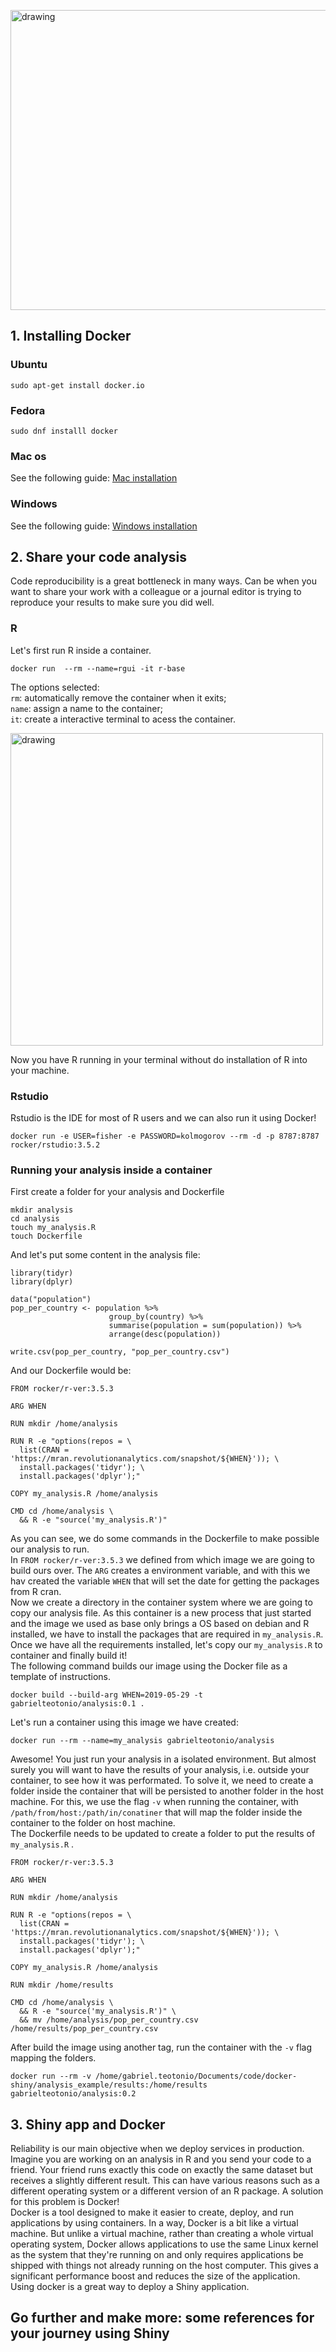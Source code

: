 <p float="middle">
<img src="https://drive.google.com/uc?export=view&id=1w5GsJJNpJMSzQ667jPYseFRzlNI6325-" alt="drawing" height="480" width="580" align="middle" />
</p>


## 1. Installing Docker

### Ubuntu
```
sudo apt-get install docker.io
```
### Fedora
```
sudo dnf installl docker
``` 
### Mac os
See the following guide: [Mac installation](https://docs.docker.com/v17.12/docker-for-mac/install/)

### Windows
See the following guide: [Windows installation](https://runnable.com/docker/install-docker-on-windows-10)

## 2. Share your code analysis
Code reproducibility is a great bottleneck in many ways. Can be when you want to share your work with a colleague or a journal editor is trying to reproduce your results to make sure you did well. 

### R

Let's first run R inside a container. 

```
docker run  --rm --name=rgui -it r-base 
```

The options selected:  
```rm```: automatically remove the container when it exits;  
```name```: assign a name to the container;  
```it```: create a interactive terminal to acess the container.  

<img src="https://drive.google.com/uc?export=view&id=1mpQFZ-xxc2u50sbvluXqH-QE5qh9BQ-e" alt="drawing" width="500"/>

Now you have R running in your terminal without do installation of R into your machine.  

### Rstudio  

Rstudio is the IDE for most of R users and we can also run it using Docker!

```
docker run -e USER=fisher -e PASSWORD=kolmogorov --rm -d -p 8787:8787 rocker/rstudio:3.5.2
```

### Running your analysis inside a container


First create a folder for your analysis and Dockerfile  
```
mkdir analysis
cd analysis
touch my_analysis.R
touch Dockerfile
```

And let's put some content in the analysis file:  
```
library(tidyr)
library(dplyr)

data("population")
pop_per_country <- population %>% 
                      group_by(country) %>% 
                      summarise(population = sum(population)) %>% 
                      arrange(desc(population))

write.csv(pop_per_country, "pop_per_country.csv")
```
And our Dockerfile would be:  
```
FROM rocker/r-ver:3.5.3

ARG WHEN

RUN mkdir /home/analysis

RUN R -e "options(repos = \
  list(CRAN = 'https://mran.revolutionanalytics.com/snapshot/${WHEN}')); \
  install.packages('tidyr'); \
  install.packages('dplyr');"
  
COPY my_analysis.R /home/analysis

CMD cd /home/analysis \
  && R -e "source('my_analysis.R')" 
```

As you can see, we do some commands in the Dockerfile to make possible our analysis to run.  
In ```FROM rocker/r-ver:3.5.3``` we defined from which image we are going to build ours over. The ```ARG``` creates a environment variable, and with this we hav created the variable ```WHEN``` that will set the date for getting the packages from R cran.  
Now we create a directory in the container system where we are going to copy our analysis file. As this container is a new process that just started and the image we used as base only brings a OS based on debian and R installed, we have to install the packages that are required in ```my_analysis.R```.  
Once we have all the requirements installed, let's copy our ```my_analysis.R``` to container and finally build it!  
The following command builds our image using the Docker file as a template of instructions.    
```
docker build --build-arg WHEN=2019-05-29 -t gabrielteotonio/analysis:0.1 .
```
Let's run a container using this image we have created:  
```
docker run --rm --name=my_analysis gabrielteotonio/analysis
```

Awesome! You just run your analysis in a isolated environment. But almost surely you will want to have the results of your analysis, i.e. outside your container, to see how it was performated. To solve it, we need to create a folder inside the container that will be persisted to another folder in the host machine. For this, we use the flag ```-v``` when running the container, with ```/path/from/host:/path/in/conatiner``` that will map the folder inside the container to the folder on host machine.  
The Dockerfile needs to be updated to create a folder to put the results of ```my_analysis.R``` .  

```
FROM rocker/r-ver:3.5.3

ARG WHEN

RUN mkdir /home/analysis

RUN R -e "options(repos = \
  list(CRAN = 'https://mran.revolutionanalytics.com/snapshot/${WHEN}')); \
  install.packages('tidyr'); \
  install.packages('dplyr');"
  
COPY my_analysis.R /home/analysis

RUN mkdir /home/results

CMD cd /home/analysis \
  && R -e "source('my_analysis.R')" \
  && mv /home/analysis/pop_per_country.csv /home/results/pop_per_country.csv 
```
After build the image using another tag, run the container with the ```-v``` flag mapping the folders.  
```
docker run --rm -v /home/gabriel.teotonio/Documents/code/docker-shiny/analysis_example/results:/home/results gabrielteotonio/analysis:0.2
```

## 3. Shiny app and Docker

Reliability is our main objective when we deploy services in production. Imagine you are working on an analysis in R and you send your code to a friend. Your friend runs exactly this code on exactly the same dataset but receives a slightly different result. This can have various reasons such as a different operating system or a different version of an R package. A solution for this problem is Docker!  
Docker is a tool designed to make it easier to create, deploy, and run applications by using containers. In a way, Docker is a bit like a virtual machine. But unlike a virtual machine, rather than creating a whole virtual operating system, Docker allows applications to use the same Linux kernel as the system that they're running on and only requires applications be shipped with things not already running on the host computer. This gives a significant performance boost and reduces the size of the application. Using docker is a great way to deploy a Shiny application.

## Go further and make more: some references for your journey using Shiny  
